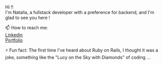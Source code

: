 <br>
<p> Hi !! <br>  
  I'm Natalia, a fullstack developer with a preference for backend, and I'm glad to see you here !
</p>
<p>
  📫 How to reach me: <br>
  <a href="https://www.linkedin.com/in/natalia-vega-/">Linkedin</a><br>
  <a href="https://v-natalia.github.io/">Portfolio</a><br>
</p>
<p>
  ⚡ Fun fact: The first time I've heard about Ruby on Rails, I thought it was a joke, something like the "Lucy on the Sky with Diamonds" of coding ...<br>
</p>

<!--
**v-natalia/v-natalia** is a ✨ _special_ ✨ repository because its `README.md` (this file) appears on your GitHub profile.

Here are some ideas to get you started:

- 🔭 I’m currently working on ...
- 🌱 I’m currently learning ...
- 👯 I’m looking to collaborate on ...
- 🤔 I’m looking for help with ...
- 💬 Ask me about ...
- 📫 How to reach me: ...
- 😄 Pronouns: ...
- ⚡ Fun fact: ...


<a href="https://github-readme-stats.vercel.app/api?username=v-natalia&count_private=true&hide=stars&show_icons=true&theme=dark">
  <img align="left" src="https://github-readme-stats.vercel.app/api?username=v-natalia&count_private=true&hide=stars&show_icons=true&theme=dark" />
</a>
<a href="https://github-readme-stats.vercel.app/api/top-langs/?username=v-natalia&theme=dark">
  <img align="left" src="https://github-readme-stats.vercel.app/api/top-langs/?username=v-natalia&theme=dark" />
</a>
<br>
<br>
<br>
<br>
<br>
<br>
<br>
<br>
<br>
-->

